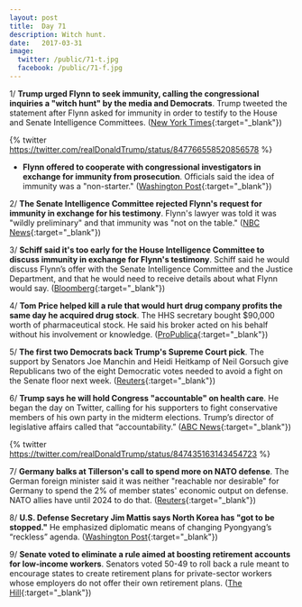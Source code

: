 ```yaml
---
layout: post
title:  Day 71
description: Witch hunt.
date:   2017-03-31
image:
  twitter: /public/71-t.jpg
  facebook: /public/71-f.jpg
---
```


1/ **Trump urged Flynn to seek immunity, calling the congressional inquiries a "witch hunt" by the media and Democrats**. Trump tweeted the statement after Flynn asked for immunity in order to testify to the House and Senate Intelligence Committees. ([New York Times](https://www.nytimes.com/2017/03/31/us/politics/trump-calls-congressional-inquiry-witch-hunt.html){:target="_blank"})

{% twitter https://twitter.com/realDonaldTrump/status/847766558520856578 %}

* **Flynn offered to cooperate with congressional investigators in exchange for immunity from prosecution**. Officials said the idea of immunity was a "non-starter." ([Washington Post](https://www.washingtonpost.com/world/national-security/flynn-offers-to-cooperate-with-congressional-probe-in-exchange-for-immunity/2017/03/30/bfd48584-159f-11e7-ada0-1489b735b3a3_story.html){:target="_blank"})

2/ **The Senate Intelligence Committee rejected Flynn's request for immunity in exchange for his testimony**. Flynn's lawyer was told it was "wildly preliminary" and that immunity was "not on the table." ([NBC News](http://www.nbcnews.com/news/us-news/senate-intelligence-committee-rejects-immunity-michael-flynn-n741061){:target="_blank"})

3/ **Schiff said it's too early for the House Intelligence Committee to discuss immunity in exchange for Flynn's testimony**. Schiff said he would discuss Flynn’s offer with the Senate Intelligence Committee and the Justice Department, and that he would need to receive details about what Flynn would say. ([Bloomberg](https://www.bloomberg.com/politics/articles/2017-03-30/flynn-said-to-seek-immunity-to-testify-in-russia-investigations){:target="_blank"})

4/ **Tom Price helped kill a rule that would hurt drug company profits the same day he acquired drug stock**. The HHS secretary bought $90,000 worth of pharmaceutical stock. He said his broker acted on his behalf without his involvement or knowledge. ([ProPublica](https://www.propublica.org/article/tom-price-intervened-rule-hurt-drug-profits-same-day-acquired-drug-stock){:target="_blank"})

5/ **The first two Democrats back Trump's Supreme Court pick**. The support by Senators Joe Manchin and Heidi Heitkamp of Neil Gorsuch give Republicans two of the eight Democratic votes needed to avoid a fight on the Senate floor next week. ([Reuters](http://www.reuters.com/article/us-usa-trump-gorsuch-democrats-idUSKBN17131D){:target="_blank"})

6/ **Trump says he will hold Congress "accountable" on health care**. He began the day on Twitter, calling for his supporters to fight conservative members of his own party in the midterm elections. Trump’s director of legislative affairs called that “accountability.” ([ABC News](http://abcnews.go.com/Politics/white-house-official-trump-hold-congress-accountable-health/story?id=46478143){:target="_blank"})

{% twitter https://twitter.com/realDonaldTrump/status/847435163143454723 %}

7/ **Germany balks at Tillerson's call to spend more on NATO defense**. The German foreign minister said it was neither "reachable nor desirable" for Germany to spend the 2% of member states' economic output on defense. NATO allies have until 2024 to do that. ([Reuters](http://www.reuters.com/article/us-nato-idUSKBN1720WV){:target="_blank"})

8/ **U.S. Defense Secretary Jim Mattis says North Korea has "got to be stopped."** He emphasized diplomatic means of changing Pyongyang’s “reckless” agenda. ([Washington Post](https://www.washingtonpost.com/world/europe/us-defense-chief-worries-about-reckless-nkorea-actions/2017/03/31/88e21830-1607-11e7-bb16-269934184168_story.html){:target="_blank"})

9/ **Senate voted to eliminate a rule aimed at boosting retirement accounts for low-income workers**. Senators voted 50-49 to roll back a rule meant to encourage states to create retirement plans for private-sector workers whose employers do not offer their own retirement plans. ([The Hill](http://thehill.com/blogs/floor-action/senate/326484-senate-votes-to-eliminate-obama-era-retirement-rule){:target="_blank"})